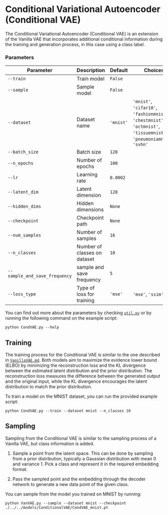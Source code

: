 # Conditional Variational Autoencoder (Conditional VAE)

The Conditional Variational Autoencoder (Conditional VAE) is an extension of the Vanilla VAE that incorporates additional conditional information during the training and generation process, in this case using a class label.

### Parameters

| Parameter       | Description                           | Default | Choices                                            |
|-----------------|---------------------------------------|---------|----------------------------------------------------|
| `--train`       | Train model                           | `False` |                                                    |
| `--sample`      | Sample model                          | `False` |                                                    |
| `--dataset`     | Dataset name                          | `'mnist'` | `'mnist'`, `'cifar10'`, `'fashionmnist'`, `'chestmnist'`, `'octmnist'`, `'tissuemnist'`, `'pneumoniamnist'`, `'svhn'`|
| `--batch_size`  | Batch size                            | `128`   |                                                    |
| `--n_epochs`    | Number of epochs                      | `100`   |                                                    |
| `--lr`          | Learning rate                         | `0.0002`|                                                    |
| `--latent_dim`  | Latent dimension                      | `128`   |                                                    |
| `--hidden_dims` | Hidden dimensions                     | `None`  |                                                    |
| `--checkpoint`  | Checkpoint path                       | `None`  |                                                    |
| `--num_samples` | Number of samples                     | `16`    |                                                    |
| `--n_classes`   | Number of classes on dataset          | `10`    |                                                    |
| `--sample_and_save_frequency`| sample and save frequency | `5`    |                                                    |
| `--loss_type`   | Type of loss for training             | `'mse'` | `'mse'`, `'ssim'`                                  |

You can find out more about the parameters by checking [`util.py`](./../src/generativezoo/utils/util.py) or by running the following command on the example script:

    python CondVAE.py --help

## Training

The training process for the Conditional VAE is similar to the one described in [`VanillaVAE.md`](VanillaVAE.md). Both models aim to maximize the evidence lower bound (ELBO) by minimizing the reconstruction loss and the KL divergence between the estimated latent distribution and the prior distribution. The reconstruction loss measures the difference between the generated output and the original input, while the KL divergence encourages the latent distribution to match the prior distribution.

To train a model on the MNIST dataset, you can run the provided example script:

    python CondVAE.py --train --dataset mnist --n_classes 10

## Sampling

Sampling from the Conditional VAE is similar to the sampling process of a Vanilla VAE, but class information is added.

1. Sample a point from the latent space. This can be done by sampling from a prior distribution, typically a Gaussian distribution with mean 0 and variance 1. Pick a class and represent it in the required embedding format.

2. Pass the sampled point and the embedding through the decoder network to generate a new data point of the given class.

You can sample from the model you trained on MNIST by running:

    python VanVAE.py --sample --dataset mnist --checkpoint ./../../models/ConditionalVAE/CondVAE_mnist.pt
